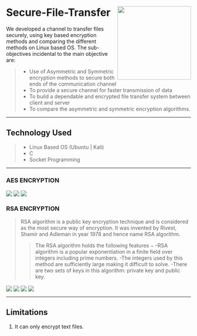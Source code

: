 # Secure-File-Transfer <img src="https://github.com/NikhilMishra1999/Secure-File-Transfer/blob/master/AES/SS/secure.png" height="200" align="right"> 
We developed a channel to transfer files securely, using key based encryption methods and comparing the different methods on Linux based OS. The sub-objectives incidental to the main objective are:
>	- Use of Asymmetric and Symmetric encryption methods to secure both ends of the communication channel
>	- To provide a secure channel for faster transmission of data
>	- To build a dependable and encrypted file transfer system between client and server
>	- To compare the asymmetric and symmetric encryption algorithms.
 ----------------
## Technology Used
> - Linux Based OS (Ubuntu | Kali)
> - C 
> - Socket Programming

 ----------------
### AES ENCRYPTION
<img src="https://raw.githubusercontent.com/NikhilMishra1999/Secure-File-Transfer/master/AES/final%20SS/Aes1.png" align="center">
<img src="https://raw.githubusercontent.com/NikhilMishra1999/Secure-File-Transfer/master/AES/final%20SS/Aes2.png" align="center">
<img src="https://raw.githubusercontent.com/NikhilMishra1999/Secure-File-Transfer/master/AES/final%20SS/Aes3.png" align="center">

### RSA ENCRYPTION
> RSA algorithm is a public key encryption technique and is considered as the most secure way of encryption. It was invented by Rivest, Shamir and Adleman in year 1978 and hence name RSA algorithm.
>>The RSA algorithm holds the following features −
>>-RSA algorithm is a popular exponentiation in a finite field over integers including prime numbers.
>>-The integers used by this method are sufficiently large making it difficult to solve.
>>-There are two sets of keys in this algorithm: private key and public key.
<img src="https://raw.githubusercontent.com/NikhilMishra1999/Secure-File-Transfer/master/RSA/SS/client1.png" align="center">
<img src="https://raw.githubusercontent.com/NikhilMishra1999/Secure-File-Transfer/master/RSA/SS/client2.png" align="center">
<img src="https://raw.githubusercontent.com/NikhilMishra1999/Secure-File-Transfer/master/RSA/SS/server1.png" align="center">
<img src="https://raw.githubusercontent.com/NikhilMishra1999/Secure-File-Transfer/master/RSA/SS/server2.png" align="center">
 
 ----------------
## Limitations
1. It can only encrypt text files.
